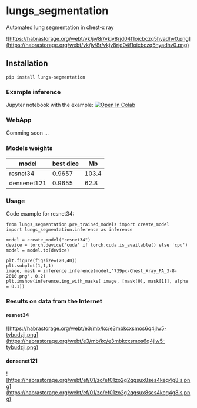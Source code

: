 # lungs_segmentation
Automated lung segmentation in chest-x ray 

![https://habrastorage.org/webt/vk/jv/8r/vkjv8rjd04f1oicbczq5hyadhv0.png](https://habrastorage.org/webt/vk/jv/8r/vkjv8rjd04f1oicbczq5hyadhv0.png)

## Installation

`pip install lungs-segmentation`

### Example inference

Jupyter notebook with the example: [![Open In Colab](https://colab.research.google.com/assets/colab-badge.svg)](https://colab.research.google.com/drive/1hNNl-tHipIBGmtexU2BH8qC80-QxXFZt?usp=sharing)

### WebApp

Comming soon ...

### Models weights

| model | best dice | Mb |
|-------|-----------|----|
|   resnet34    | 0.9657          |  103.4  |
|   densenet121    |  0.9655         |   62.8 |

### Usage

Code example for resnet34:

```
from lungs_segmentation.pre_trained_models import create_model
import lungs_segmentation.inference as inference

model = create_model("resnet34")
device = torch.device('cuda' if torch.cuda.is_available() else 'cpu')
model = model.to(device)

plt.figure(figsize=(20,40))
plt.subplot(1,1,1)
image, mask = inference.inference(model,'739px-Chest_Xray_PA_3-8-2010.png', 0.2)
plt.imshow(inference.img_with_masks( image, [mask[0], mask[1]], alpha = 0.1))
```


### Results on data from the Internet

#### resnet34

![https://habrastorage.org/webt/e3/mb/kc/e3mbkcxsmos6q4jlw5-tybudzji.png](https://habrastorage.org/webt/e3/mb/kc/e3mbkcxsmos6q4jlw5-tybudzji.png)

#### densenet121

![https://habrastorage.org/webt/ef/01/zo/ef01zo2g2qgsux8ses4keg4g8is.png](https://habrastorage.org/webt/ef/01/zo/ef01zo2g2qgsux8ses4keg4g8is.png)
